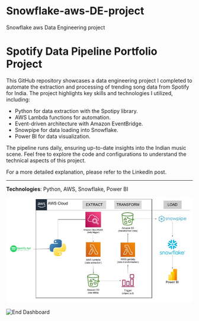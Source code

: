 # Snowflake-aws-DE-project
Snowflake aws Data Engineering project

# Spotify Data Pipeline Portfolio Project

This GitHub repository showcases a data engineering project I completed to automate the extraction and processing of trending song data from Spotify for India. The project highlights key skills and technologies I utilized, including:

- Python for data extraction with the Spotipy library.
- AWS Lambda functions for automation.
- Event-driven architecture with Amazon EventBridge.
- Snowpipe for data loading into Snowflake.
- Power BI for data visualization.

The pipeline runs daily, ensuring up-to-date insights into the Indian music scene. Feel free to explore the code and configurations to understand the technical aspects of this project.

For a more detailed explanation, please refer to the LinkedIn post.

---

**Technologies**: Python, AWS, Snowflake, Power BI

![Project Architecture](https://github.com/Data-with-Aadil/Snowflake-aws-DE-project/blob/main/image0.jpg)

![End Dashboard]([https://github.com/Data-with-Aadil/Snowflake-aws-DE-project/blob/main/image0.jpg](https://github.com/Data-with-Aadil/Snowflake-aws-DE-project/blob/main/spotify-dasbhoard%20.jpg)https://github.com/Data-with-Aadil/Snowflake-aws-DE-project/blob/main/spotify-dasbhoard%20.jpg)

